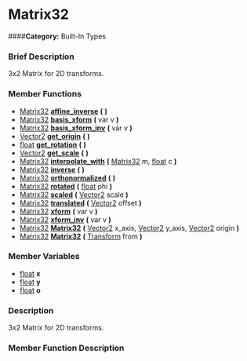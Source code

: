 #  Matrix32  
####**Category:** Built-In Types

###  Brief Description  
3x2 Matrix for 2D transforms.

###  Member Functions 
  * [Matrix32](class_matrix32)  **[affine&#95;inverse](#affine_inverse)**  **(** **)**
  * [Matrix32](class_matrix32)  **[basis&#95;xform](#basis_xform)**  **(** var v  **)**
  * [Matrix32](class_matrix32)  **[basis&#95;xform&#95;inv](#basis_xform_inv)**  **(** var v  **)**
  * [Vector2](class_vector2)  **[get&#95;origin](#get_origin)**  **(** **)**
  * [float](class_float)  **[get&#95;rotation](#get_rotation)**  **(** **)**
  * [Vector2](class_vector2)  **[get&#95;scale](#get_scale)**  **(** **)**
  * [Matrix32](class_matrix32)  **[interpolate&#95;with](#interpolate_with)**  **(** [Matrix32](class_matrix32) m, [float](class_float) c  **)**
  * [Matrix32](class_matrix32)  **[inverse](#inverse)**  **(** **)**
  * [Matrix32](class_matrix32)  **[orthonormalized](#orthonormalized)**  **(** **)**
  * [Matrix32](class_matrix32)  **[rotated](#rotated)**  **(** [float](class_float) phi  **)**
  * [Matrix32](class_matrix32)  **[scaled](#scaled)**  **(** [Vector2](class_vector2) scale  **)**
  * [Matrix32](class_matrix32)  **[translated](#translated)**  **(** [Vector2](class_vector2) offset  **)**
  * [Matrix32](class_matrix32)  **[xform](#xform)**  **(** var v  **)**
  * [Matrix32](class_matrix32)  **[xform&#95;inv](#xform_inv)**  **(** var v  **)**
  * [Matrix32](class_matrix32)  **[Matrix32](#Matrix32)**  **(** [Vector2](class_vector2) x_axis, [Vector2](class_vector2) y_axis, [Vector2](class_vector2) origin  **)**
  * [Matrix32](class_matrix32)  **[Matrix32](#Matrix32)**  **(** [Transform](class_transform) from  **)**

###  Member Variables  
  * [float](class_float) **x**
  * [float](class_float) **y**
  * [float](class_float) **o**

###  Description  
3x2 Matrix for 2D transforms.

###  Member Function Description  
